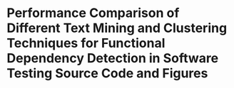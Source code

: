 # Performance Comparison of Different Text Mining and Clustering Techniques for Functional Dependency Detection in Software Testing Source Code and Figures
